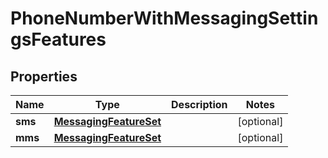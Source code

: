 

# PhoneNumberWithMessagingSettingsFeatures


## Properties

Name | Type | Description | Notes
------------ | ------------- | ------------- | -------------
**sms** | [**MessagingFeatureSet**](MessagingFeatureSet.md) |  |  [optional]
**mms** | [**MessagingFeatureSet**](MessagingFeatureSet.md) |  |  [optional]



